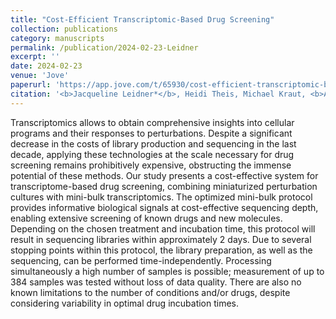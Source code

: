 ```yaml
---
title: "Cost-Efficient Transcriptomic-Based Drug Screening"
collection: publications
category: manuscripts
permalink: /publication/2024-02-23-Leidner
excerpt: ''
date: 2024-02-23
venue: 'Jove'
paperurl: 'https://app.jove.com/t/65930/cost-efficient-transcriptomic-based-drug-screening'
citation: '<b>Jacqueline Leidner*</b>, Heidi Theis, Michael Kraut, <b>Alice Ragogna</b>, Marc Beyer, Joachim Schultze, Jonas Schulte-Schrepping, Caterina Carraro, <b>Lorenzo Bonaguro*</b>. (2024). &quot;Cost-Efficient Transcriptomic-Based Drug Screening.&quot; <i>Jove</i>. 204.'
---
```


Transcriptomics allows to obtain comprehensive insights into cellular programs and their responses to perturbations. Despite a significant decrease in the costs of library production and sequencing in the last decade, applying these technologies at the scale necessary for drug screening remains prohibitively expensive, obstructing the immense potential of these methods. Our study presents a cost-effective system for transcriptome-based drug screening, combining miniaturized perturbation cultures with mini-bulk transcriptomics. The optimized mini-bulk protocol provides informative biological signals at cost-effective sequencing depth, enabling extensive screening of known drugs and new molecules. Depending on the chosen treatment and incubation time, this protocol will result in sequencing libraries within approximately 2 days. Due to several stopping points within this protocol, the library preparation, as well as the sequencing, can be performed time-independently. Processing simultaneously a high number of samples is possible; measurement of up to 384 samples was tested without loss of data quality. There are also no known limitations to the number of conditions and/or drugs, despite considering variability in optimal drug incubation times.